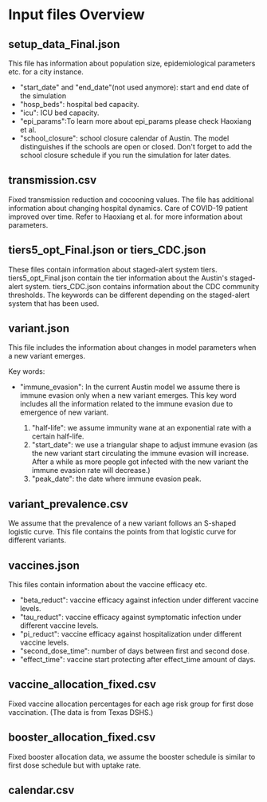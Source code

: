 # Input files Overview

## setup_data_Final.json
This file has information about population size, epidemiological parameters etc. for a city instance. 
- "start_date" and "end_date"(not used anymore): start and end date of the simulation
- "hosp_beds": hospital bed capacity.
- "icu": ICU bed capacity.
- "epi_params":To learn more about epi_params please check Haoxiang et al.
- "school_closure": school closure calendar of Austin. The model distinguishes if the schools are open or closed. 
Don't forget to add the school closure schedule if you run the simulation for later dates.


## transmission.csv

Fixed transmission reduction and cocooning values. The file has additional information about changing hospital dynamics.
Care of COVID-19 patient improved over time. Refer to Haoxiang et al. for more information about parameters.

## tiers5_opt_Final.json or tiers_CDC.json
These files contain information about staged-alert system tiers. tiers5_opt_Final.json contain the tier information 
about the Austin's staged-alert system. tiers_CDC.json contains information about the CDC community thresholds. 
The keywords can be different depending on the staged-alert system that has been used.

## variant.json

This file includes the information about changes in model parameters when a new variant emerges.

Key words:
- "immune_evasion": In the current Austin model we assume there is immune evasion only when a new variant emerges. 
This key word includes all the information related to the immune evasion due to emergence of new variant.
  
  1. "half-life": we assume immunity wane at an exponential rate with a certain half-life. 
  2. "start_date": we use a triangular shape to adjust immune evasion (as the new variant start circulating the immune 
  evasion will increase. After a while as more people got infected with the new variant the immune evasion rate will 
  decrease.)
  3. "peak_date": the date where immune evasion peak.
  
## variant_prevalence.csv
 
We assume that the prevalence of a new variant follows an S-shaped logistic curve. This file contains the points from 
that logistic curve for different variants.

## vaccines.json

This files contain information about the vaccine efficacy etc.
- "beta_reduct": vaccine efficacy against infection under different vaccine levels.
- "tau_reduct": vaccine efficacy against symptomatic infection under different vaccine levels.
- "pi_reduct": vaccine efficacy against hospitalization under different vaccine levels.
- "second_dose_time": number of days between first and second dose.
- "effect_time": vaccine start protecting after effect_time amount of days.

## vaccine_allocation_fixed.csv
Fixed vaccine allocation percentages for each age risk group for first dose vaccination. 
(The data is from Texas DSHS.)

## booster_allocation_fixed.csv

Fixed booster allocation data, we assume the booster schedule is similar to first dose schedule but with uptake rate. 

## calendar.csv
